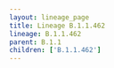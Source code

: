 ```yaml
---
layout: lineage_page
title: Lineage B.1.1.462
lineage: B.1.1.462
parent: B.1.1
children: ['B.1.1.462']
---
```

